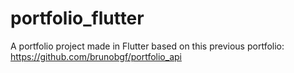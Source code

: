 # portfolio_flutter
A portfolio project made in Flutter based on this previous portfolio: https://github.com/brunobgf/portfolio_api
